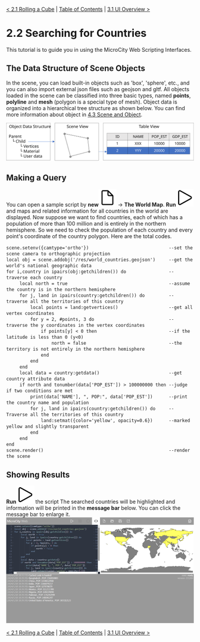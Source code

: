 [< 2.1 Rolling a Cube](2.1_rolling_a_cube.md) | [Table of Contents](readme.md) | [3.1 UI Overview >](3.1_ui_overview.md)

# 2.2 Searching for Countries
This tutorial is to guide you in using the MicroCity Web Scripting Interfaces. 

## The Data Structure of Scene Objects
In the scene, you can load built-in objects such as 'box', 'sphere', etc., and you can also import external json files such as geojson and gltf. All objects loaded in the scene can be classified into three basic types, named **points**, **polyline** and **mesh** (polygon is a special type of mesh). Object data is organized into a hierarchical tree structure as shown below. You can find more information about object in [4.3 Scene and Object](4.3_scene_and_object.md). 

<img src="/doc/img/data_structure.svg" width="640">

## Making a Query
You can open a sample script by **new**![new](../img/new.svg) -> **The World Map**. **Run**![run](../img/play.svg) and maps and related information for all countries in the world are displayed. Now suppose we want to find countries, each of which has a population of more than 100 million and is entirely in the northern hemisphere. So we need to check the population of each country and every point's coordinate of the country polygon. Here are the total codes.

```
scene.setenv({camtype='ortho'})                              --set the scene camera to orthographic projection
local obj = scene.addobj('/res/world_countries.geojson')     --get the world's national geographic data
for i,country in ipairs(obj:getchildren()) do                --traverse each country
     local north = true                                      --assume the country is in the northern hemisphere
     for j, land in ipairs(country:getchildren()) do         --traverse all the territories of this country
         local points = land:getvertices()                   --get all vertex coordinates
         for y = 2, #points, 3 do                            --traverse the y coordinates in the vertex coordinates
             if points[y] < 0 then                           --if the latitude is less than 0 (y<0)
                 north = false                               --the territory is not entirely in the northern hemisphere
             end
         end
     end
     local data = country:getdata()                          --get country attribute data
     if north and tonumber(data['POP_EST']) > 100000000 then --judge if two conditions are met
         print(data['NAME'], ", POP:", data['POP_EST'])      --print the country name and population
         for j, land in ipairs(country:getchildren()) do     --Traverse all the territories of this country
             land:setmat({color='yellow', opacity=0.6})      --marked yellow and slightly transparent
         end
     end
end
scene.render()                                               --render the scene
```

## Showing Results
**Run**![run](../img/play.svg) the script The searched countries will be highlighted and information will be printed in the **message bar** below. You can click the message bar to enlarge it.
![results](./img/searching_for_countries.png)

[< 2.1 Rolling a Cube](2.1_rolling_a_cube.md) | [Table of Contents](readme.md) | [3.1 UI Overview >](3.1_ui_overview.md)
